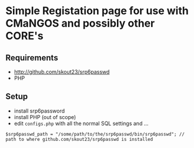# Simple Registation page for use with CMaNGOS and possibly other CORE's
## Requirements
- http://github.com/skout23/srp6passwd
- PHP

## Setup
- install srp6password
- install PHP (out of scope)
- edit `configs.php` with all the normal SQL settings and ... 
```
$srp6passwd_path = "/some/path/to/the/srp6passwd/bin/srp6passwd"; // path to where github.com/skout23/srp6passwd is installed
```